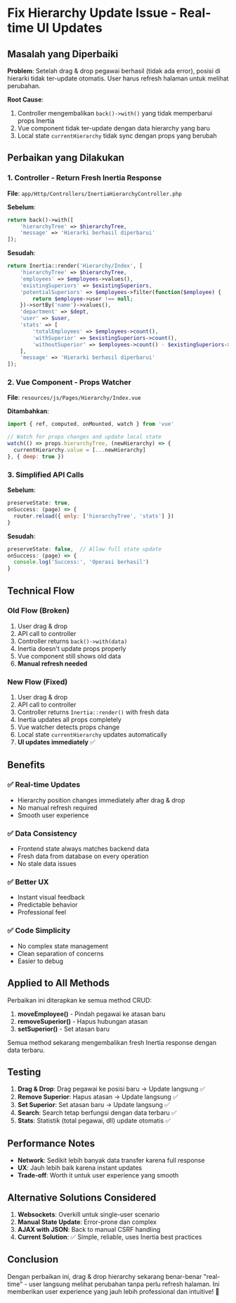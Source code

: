 # Fix Hierarchy Update Issue - Real-time UI Updates

## Masalah yang Diperbaiki

**Problem**: Setelah drag & drop pegawai berhasil (tidak ada error), posisi di hierarki tidak ter-update otomatis. User harus refresh halaman untuk melihat perubahan.

**Root Cause**: 
1. Controller mengembalikan `back()->with()` yang tidak memperbarui props Inertia
2. Vue component tidak ter-update dengan data hierarchy yang baru
3. Local state `currentHierarchy` tidak sync dengan props yang berubah

## Perbaikan yang Dilakukan

### 1. Controller - Return Fresh Inertia Response
**File**: `app/Http/Controllers/InertiaHierarchyController.php`

**Sebelum**:
```php
return back()->with([
    'hierarchyTree' => $hierarchyTree,
    'message' => 'Hierarki berhasil diperbarui'
]);
```

**Sesudah**:
```php
return Inertia::render('Hierarchy/Index', [
    'hierarchyTree' => $hierarchyTree,
    'employees' => $employees->values(),
    'existingSuperiors' => $existingSuperiors,
    'potentialSuperiors' => $employees->filter(function($employee) {
        return $employee->user !== null;
    })->sortBy('name')->values(),
    'department' => $dept,
    'user' => $user,
    'stats' => [
        'totalEmployees' => $employees->count(),
        'withSuperior' => $existingSuperiors->count(),
        'withoutSuperior' => $employees->count() - $existingSuperiors->count(),
    ],
    'message' => 'Hierarki berhasil diperbarui'
]);
```

### 2. Vue Component - Props Watcher
**File**: `resources/js/Pages/Hierarchy/Index.vue`

**Ditambahkan**:
```javascript
import { ref, computed, onMounted, watch } from 'vue'

// Watch for props changes and update local state
watch(() => props.hierarchyTree, (newHierarchy) => {
  currentHierarchy.value = [...newHierarchy]
}, { deep: true })
```

### 3. Simplified API Calls
**Sebelum**:
```javascript
preserveState: true,
onSuccess: (page) => {
  router.reload({ only: ['hierarchyTree', 'stats'] })
}
```

**Sesudah**:
```javascript
preserveState: false,  // Allow full state update
onSuccess: (page) => {
  console.log('Success:', 'Operasi berhasil')
}
```

## Technical Flow

### Old Flow (Broken)
1. User drag & drop
2. API call to controller
3. Controller returns `back()->with(data)`
4. Inertia doesn't update props properly
5. Vue component still shows old data
6. **Manual refresh needed**

### New Flow (Fixed)
1. User drag & drop
2. API call to controller  
3. Controller returns `Inertia::render()` with fresh data
4. Inertia updates all props completely
5. Vue watcher detects props change
6. Local state `currentHierarchy` updates automatically
7. **UI updates immediately** ✅

## Benefits

### ✅ **Real-time Updates**
- Hierarchy position changes immediately after drag & drop
- No manual refresh required
- Smooth user experience

### ✅ **Data Consistency**
- Frontend state always matches backend data
- Fresh data from database on every operation
- No stale data issues

### ✅ **Better UX**
- Instant visual feedback
- Predictable behavior
- Professional feel

### ✅ **Code Simplicity**
- No complex state management
- Clean separation of concerns
- Easier to debug

## Applied to All Methods

Perbaikan ini diterapkan ke semua method CRUD:

1. **moveEmployee()** - Pindah pegawai ke atasan baru
2. **removeSuperior()** - Hapus hubungan atasan
3. **setSuperior()** - Set atasan baru

Semua method sekarang mengembalikan fresh Inertia response dengan data terbaru.

## Testing

1. **Drag & Drop**: Drag pegawai ke posisi baru → Update langsung ✅
2. **Remove Superior**: Hapus atasan → Update langsung ✅  
3. **Set Superior**: Set atasan baru → Update langsung ✅
4. **Search**: Search tetap berfungsi dengan data terbaru ✅
5. **Stats**: Statistik (total pegawai, dll) update otomatis ✅

## Performance Notes

- **Network**: Sedikit lebih banyak data transfer karena full response
- **UX**: Jauh lebih baik karena instant updates
- **Trade-off**: Worth it untuk user experience yang smooth

## Alternative Solutions Considered

1. **Websockets**: Overkill untuk single-user scenario
2. **Manual State Update**: Error-prone dan complex
3. **AJAX with JSON**: Back to manual CSRF handling
4. **Current Solution**: ✅ Simple, reliable, uses Inertia best practices

## Conclusion

Dengan perbaikan ini, drag & drop hierarchy sekarang benar-benar "real-time" - user langsung melihat perubahan tanpa perlu refresh halaman. Ini memberikan user experience yang jauh lebih professional dan intuitive! 🎉
